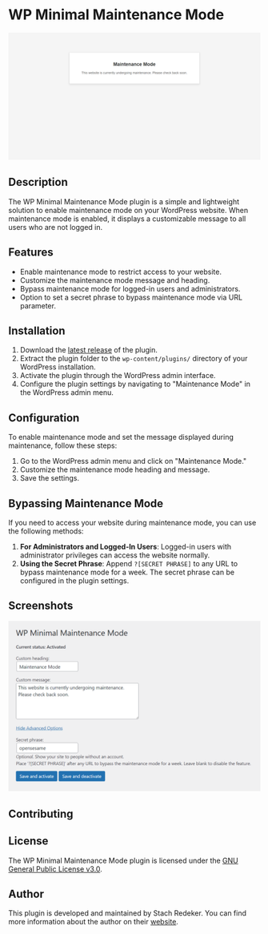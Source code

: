 # WP Minimal Maintenance Mode

![Maintenance Mode Screenshot](/assets/activated.png)

## Description

The WP Minimal Maintenance Mode plugin is a simple and lightweight solution to enable maintenance mode on your WordPress website. When maintenance mode is enabled, it displays a customizable message to all users who are not logged in.

## Features

- Enable maintenance mode to restrict access to your website.
- Customize the maintenance mode message and heading.
- Bypass maintenance mode for logged-in users and administrators.
- Option to set a secret phrase to bypass maintenance mode via URL parameter.

## Installation

1. Download the [latest release](https://github.com/StachRedeker/WP-Minimal-Maintenance-Mode/releases) of the plugin.
2. Extract the plugin folder to the `wp-content/plugins/` directory of your WordPress installation.
3. Activate the plugin through the WordPress admin interface.
4. Configure the plugin settings by navigating to "Maintenance Mode" in the WordPress admin menu.

## Configuration

To enable maintenance mode and set the message displayed during maintenance, follow these steps:

1. Go to the WordPress admin menu and click on "Maintenance Mode."
2. Customize the maintenance mode heading and message.
3. Save the settings.

## Bypassing Maintenance Mode

If you need to access your website during maintenance mode, you can use the following methods:

1. **For Administrators and Logged-In Users**: Logged-in users with administrator privileges can access the website normally.
2. **Using the Secret Phrase**: Append `?[SECRET PHRASE]` to any URL to bypass maintenance mode for a week. The secret phrase can be configured in the plugin settings.

## Screenshots

![Settings Page](/assets/settings.png)

## Contributing



## License

The WP Minimal Maintenance Mode plugin is licensed under the [GNU General Public License v3.0](https://www.gnu.org/licenses/gpl-3.0.html).

## Author

This plugin is developed and maintained by Stach Redeker. You can find more information about the author on their [website](https://www.stachredeker.nl).
